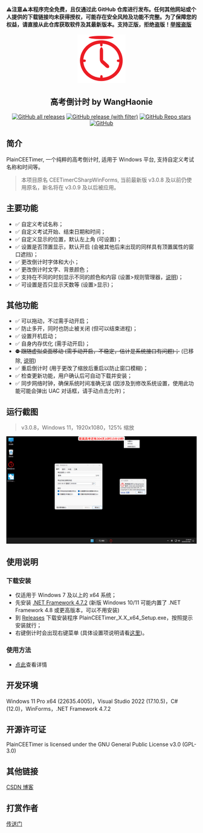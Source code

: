 <h4>⚠️注意⚠️本程序完全免费，且仅通过此 GitHub 仓库进行发布。任何其他网站或个人提供的下载链接均未获得授权，可能存在安全风险及功能不完整。为了保障您的权益，请直接从此仓库获取软件及其最新版本。支持正版，拒绝盗版！<a href="https://github.com/WangHaonie/PlainCEETimer/issues/new/choose" target="_blank">举报盗版</a></h4>
<div align="center">
    <img src="./PlainCEETimer/Properties/AppIcon256px.png" height="128px"/>
    <h2>高考倒计时 by WangHaonie</h2>

[![GitHub all releases](https://img.shields.io/github/downloads/WangHaonie/PlainCEETimer/total?logo=github&label=%E4%B8%8B%E8%BD%BD%E9%87%8F&color=%23DC67A5)](#) [![GitHub release (with filter)](https://img.shields.io/github/v/release/WangHaonie/PlainCEETimer?logo=github&label=%E6%9C%80%E6%96%B0%E7%89%88&color=%23178600)](https://github.com/WangHaonie/PlainCEETimer/releases/latest/) [![GitHub Repo stars](https://img.shields.io/github/stars/WangHaonie/PlainCEETimer?logo=github&label=Stars&color=%23E5B84E)](#) [![GitHub](https://img.shields.io/github/license/WangHaonie/PlainCEETimer?logo=github&label=%E8%AE%B8%E5%8F%AF%E8%AF%81&color=%233C9DF8)](#GPL-3.0-1-ov-file)

</div>

## 简介
PlainCEETimer, 一个纯粹的高考倒计时, 适用于 Windows 平台, 支持自定义考试名称和时间等。

> 本项目原名 CEETimerCSharpWinForms, 当前最新版 v3.0.8 及以前仍使用原名，新名将在 v3.0.9 及以后被应用。

## 主要功能
+ ✅ 自定义考试名称；
+ ✅ 自定义考试开始、结束日期和时间；
+ ✅ 自定义显示的位置，默认左上角 (可设置)；
+ ✅ 设置是否顶置显示，默认开启 (会被其他后来出现的同样具有顶置属性的窗口遮挡)；
+ ✅ 更改倒计时字体和大小；
+ ✅ 更改倒计时文字、背景颜色；
+ ✅ 支持在不同的时刻显示不同的颜色和内容 (设置>规则管理器，[说明](./.github/Manual.md#规则管理器使用说明))；
+ ✅ 可设置是否只显示天数等 (设置>显示)；
## 其他功能
+ ✅ 可以拖动，不过需手动开启；
+ ✅ 防止多开，同时也防止被关闭 (但可以结束进程)；
+ ✅ 设置开机启动；
+ ✅ 自身内存优化 (需手动开启)；
+ ~~⛔ 跟随虚拟桌面移动 (需手动开启，不稳定，估计是系统接口有问题)；~~ (已移除, [说明](./.github/Manual.md#如何显示在所有虚拟桌面上))
+ ✅ 重启倒计时 (用于更改了缩放后重启以防止窗口模糊)；
+ ✅ 检查更新功能，用户确认后可自动下载并安装；
+ ✅ 同步网络时钟，确保系统时间准确无误 (因涉及到修改系统设置，使用此功能可能会弹出 UAC 对话框，请手动点击允许)；
## 运行截图
> v3.0.8，Windows 11，1920x1080，125% 缩放

![主窗口](./.github/Screenshot.png)

## 使用说明
### 下载安装
+ 仅适用于 Windows 7 及以上的 x64 系统；
+ 先安装 [.NET Framework 4.7.2](https://dotnet.microsoft.com/zh-cn/download/dotnet-framework/thank-you/net472-offline-installer) (新版 Windows 10/11 可能内置了 .NET Framework 4.8 或更高版本，可以不用安装)
+ 到 [Releases](https://github.com/WangHaonie/PlainCEETimer/releases/latest) 下载安装程序 PlainCEETimer_X.X_x64_Setup.exe，按照提示安装就行；
+ 右键倒计时会出现右键菜单 (具体设置项说明请看[这里](#设置界面介绍))。
### 使用方法
+ [点此](./.github/Manual.md)查看详情
## 开发环境
Windows 11 Pro x64 (22635.4005)，Visual Studio 2022 (17.10.5)，C# (12.0)，WinForms，.NET Framework 4.7.2
## 开源许可证
PlainCEETimer is licensed under the GNU General Public License v3.0 (GPL-3.0)
## 其他链接
[CSDN 博客](https://blog.csdn.net/WHNdeCSDN/article/details/139425056)
## 打赏作者
[传送门](https://wanghaonie.github.io/reward/reward.jpg)
